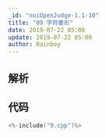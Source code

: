 ```yaml
---
_id: "noiOpenJudge-1.1-10"
title: "09 字符菱形"
date: 2019-07-22 05:00
update: 2019-07-22 05:00
author: Rainboy
---
```


## 解析

## 代码

```c
<%-include("9.cpp")%>
```


